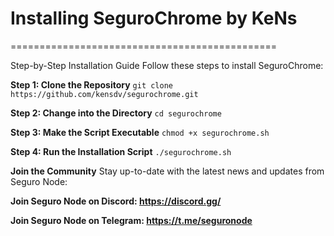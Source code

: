 # Installing SeguroChrome by KeNs
==============================================

Step-by-Step Installation Guide
Follow these steps to install SeguroChrome:

**Step 1: Clone the Repository**
```git clone https://github.com/kensdv/segurochrome.git```

**Step 2: Change into the Directory**
```cd segurochrome```

**Step 3: Make the Script Executable**
```chmod +x segurochrome.sh```

**Step 4: Run the Installation Script**
```./segurochrome.sh```

**Join the Community**
Stay up-to-date with the latest news and updates from Seguro Node:

**Join Seguro Node on Discord: https://discord.gg/**

**Join Seguro Node on Telegram: https://t.me/seguronode**

